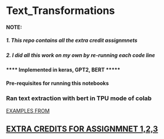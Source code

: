 # Text_Transformations

#### NOTE: 
#####    1. This repo contains all the extra credit assignmnets
#####    2. I did all this work on my own by re-running each code line

#### **** Implemented in keras, GPT2, BERT *****

#### Pre-requisites for running this notebooks 

### Ran text extraction with bert in TPU mode of colab

[EXAMPLES FROM](https://keras.io/examples/nlp/text_classification_with_transformer/)

## [EXTRA CREDITS FOR ASSIGNMNET 1,2,3](https://github.com/srilalithaveerubhotla/Advanced_DeepLearning_ExtraCredits)
